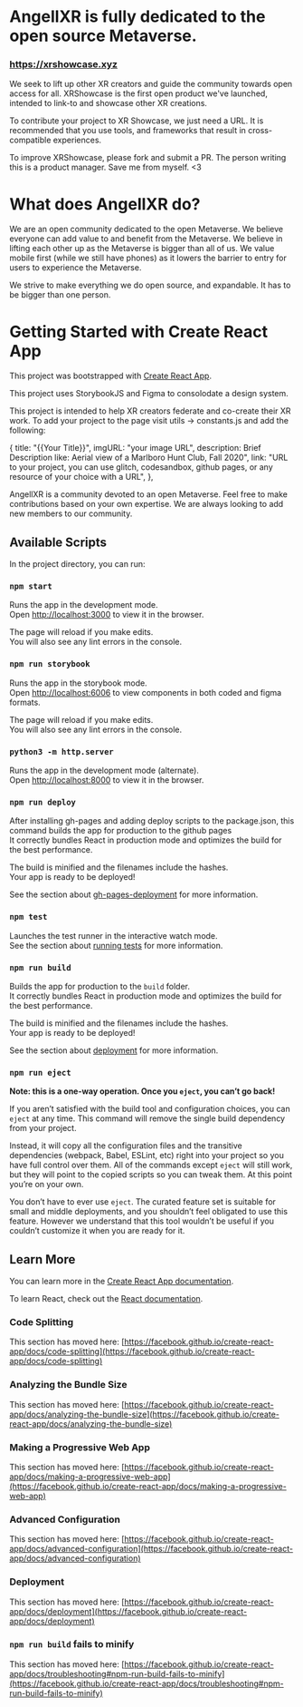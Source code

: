 # AngellXR is fully dedicated to the open source Metaverse. 
### https://xrshowcase.xyz
We seek to lift up other XR creators and guide the community towards open access for all. XRShowcase is the first open product we've launched, intended to link-to and showcase other XR creations.

To contribute your project to XR Showcase, we just need a URL. It is recommended that you use tools, and frameworks that result in cross-compatible experiences.

To improve XRShowcase, please fork and submit a PR. The person writing this is a product manager. Save me from myself. <3

# What does AngellXR do?

We are an open community dedicated to the open Metaverse. We believe everyone can add value to and benefit from the Metaverse. We believe in lifting each other up as the Metaverse is bigger than all of us. We value mobile first (while we still have phones) as it lowers the barrier to entry for users to experience the Metaverse.

We strive to make everything we do open source, and expandable. It has to be bigger than one person.

# Getting Started with Create React App

This project was bootstrapped with [Create React App](https://github.com/facebook/create-react-app).

This project uses StorybookJS and Figma to consolodate a design system.

This project is intended to help XR creators federate and co-create their XR work. To add your project to the page visit utils -> constants.js and add the following:

{
title: "{{Your Title}}",
imgURL: "your image URL",
description: Brief Description like: Aerial view of a Marlboro Hunt Club, Fall 2020",
link: "URL to your project, you can use glitch, codesandbox, github pages, or any resource of your choice with a URL",
},

AngellXR is a community devoted to an open Metaverse. Feel free to make contributions based on your own expertise. We are always looking to add new members to our community.

## Available Scripts

In the project directory, you can run:

### `npm start`

Runs the app in the development mode.\
Open [http://localhost:3000](http://localhost:3000) to view it in the browser.

The page will reload if you make edits.\
You will also see any lint errors in the console.

### `npm run storybook`

Runs the app in the storybook mode.\
Open [http://localhost:6006](http://localhost:6006) to view components in both coded and figma formats.

The page will reload if you make edits.\
You will also see any lint errors in the console.

### `python3 -m http.server`

Runs the app in the development mode (alternate).\
Open [http://localhost:8000](http://localhost:8000) to view it in the browser.

### `npm run deploy`

After installing gh-pages and adding deploy scripts to the package.json, this command builds the app for production to the github pages\
It correctly bundles React in production mode and optimizes the build for the best performance.

The build is minified and the filenames include the hashes.\
Your app is ready to be deployed!

See the section about [gh-pages-deployment](https://create-react-app.dev/docs/deployment/#github-pages) for more information.

### `npm test`

Launches the test runner in the interactive watch mode.\
See the section about [running tests](https://facebook.github.io/create-react-app/docs/running-tests) for more information.

### `npm run build`

Builds the app for production to the `build` folder.\
It correctly bundles React in production mode and optimizes the build for the best performance.

The build is minified and the filenames include the hashes.\
Your app is ready to be deployed!

See the section about [deployment](https://facebook.github.io/create-react-app/docs/deployment) for more information.

### `npm run eject`

**Note: this is a one-way operation. Once you `eject`, you can’t go back!**

If you aren’t satisfied with the build tool and configuration choices, you can `eject` at any time. This command will remove the single build dependency from your project.

Instead, it will copy all the configuration files and the transitive dependencies (webpack, Babel, ESLint, etc) right into your project so you have full control over them. All of the commands except `eject` will still work, but they will point to the copied scripts so you can tweak them. At this point you’re on your own.

You don’t have to ever use `eject`. The curated feature set is suitable for small and middle deployments, and you shouldn’t feel obligated to use this feature. However we understand that this tool wouldn’t be useful if you couldn’t customize it when you are ready for it.

## Learn More

You can learn more in the [Create React App documentation](https://facebook.github.io/create-react-app/docs/getting-started).

To learn React, check out the [React documentation](https://reactjs.org/).

### Code Splitting

This section has moved here: [https://facebook.github.io/create-react-app/docs/code-splitting](https://facebook.github.io/create-react-app/docs/code-splitting)

### Analyzing the Bundle Size

This section has moved here: [https://facebook.github.io/create-react-app/docs/analyzing-the-bundle-size](https://facebook.github.io/create-react-app/docs/analyzing-the-bundle-size)

### Making a Progressive Web App

This section has moved here: [https://facebook.github.io/create-react-app/docs/making-a-progressive-web-app](https://facebook.github.io/create-react-app/docs/making-a-progressive-web-app)

### Advanced Configuration

This section has moved here: [https://facebook.github.io/create-react-app/docs/advanced-configuration](https://facebook.github.io/create-react-app/docs/advanced-configuration)

### Deployment

This section has moved here: [https://facebook.github.io/create-react-app/docs/deployment](https://facebook.github.io/create-react-app/docs/deployment)

### `npm run build` fails to minify

This section has moved here: [https://facebook.github.io/create-react-app/docs/troubleshooting#npm-run-build-fails-to-minify](https://facebook.github.io/create-react-app/docs/troubleshooting#npm-run-build-fails-to-minify)

